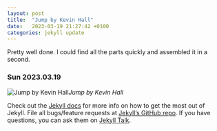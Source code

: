 ```yaml
---
layout: post
title:  "Jump by Kevin Hall"
date:   2023-03-19 21:27:42 +0100
categories: jekyll update
---
```

Pretty well done. I could find all the parts quickly and assembled it in a second.

### Sun 2023.03.19
![Jump by Kevin Hall](https://lh3.googleusercontent.com/TQ8ci59a9lPH_roWfFrnj5HVNRXxO5tCHaf88I7-gb6KHBs2YYrKaQhfRC4yDC6R_PAUbaL7RRenrVJyx4LR1uk7ECPAN-pEX3e81wMhhMp_j8Qi1wq2NDc8gzfPZLc3CwCkvXVr5A=w2400)*Jump by Kevin Hall*&nbsp;






Check out the [Jekyll docs][jekyll-docs] for more info on how to get the most out of Jekyll. File all bugs/feature requests at [Jekyll’s GitHub repo][jekyll-gh]. If you have questions, you can ask them on [Jekyll Talk][jekyll-talk].

[jekyll-docs]: https://jekyllrb.com/docs/home
[jekyll-gh]:   https://github.com/jekyll/jekyll
[jekyll-talk]: https://talk.jekyllrb.com/
